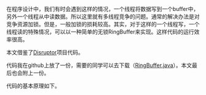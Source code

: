 在程序设计中，我们有时会遇到这样的情况，一个线程将数据写到一个buffer中，另外一个线程从中读数据。所以这里就有多线程竞争的问题。通常的解决办法是对竞争资源加锁。但是，一般加锁的损耗较高。其实，对于这样的一个线程写，一个线程读的特殊情况，可以以一种简单的无锁RingBuffer来实现。这样代码的运行效率很高。

本文借鉴了[Disruptor](http://code.google.com/p/disruptor/%20)项目代码。

代码我在github上放了一份，需要的同学可以去下载（[RingBuffer.java](https://github.com/drneverend/buffers/blob/master/ringbuffer/RingBuffer.java)）。本文最后也会附上一份。

代码的基本原理如下。

